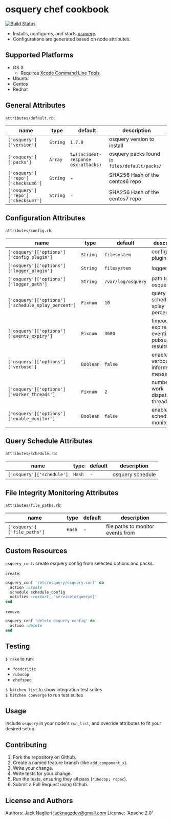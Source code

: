 osquery chef cookbook
====================
[![Build Status](https://travis-ci.org/jacknagz/osquery-cookbook.svg?branch=master)](https://travis-ci.org/jacknagz/osquery-cookbook)

* Installs, configures, and starts [osquery](https://osquery.io/).
* Configurations are generated based on node attributes.

Supported Platforms
------------
* OS X
  * Requires [Xcode Command Line Tools](https://itunes.apple.com/us/app/xcode/id497799835?mt=12)
* Ubuntu
* Centos
* Redhat

General Attributes
----------
`attributes/default.rb`:

| name   | type | default | description |
|--------|------|---------|-------------|
| `['osquery']['version']` | `String` | `1.7.0` | osquery version to install |
| `['osquery']['packs']` | `Array` | `%w(incident-response osx-attacks)` | osquery packs found in `files/default/packs/` |
| `['osquery']['repo']['checksum6']` | `String` | - | SHA256 Hash of the centos6 repo |
| `['osquery']['repo']['checksum7']` | `String` | - | SHA256 Hash of the centos7 repo |

Configuration Attributes
----------
`attributes/config.rb`:

| name   | type | default | description |
|--------|------|---------|-------------|
| `['osquery']['options']['config_plugin']` | `String` | `filesystem` | configuration plugin |
| `['osquery']['options']['logger_plugin']` | `String` | `filesystem` | logger plugin |
| `['osquery']['options']['logger_path']` | `String` | `/var/log/osquery` | path to store osquery logs |
| `['osquery']['options']['schedule_splay_percent']` | `Fixnum` | `10` | query schedule splay percentage |
| `['osquery']['options']['events_expiry']` | `Fixnum` | `3600` | timeout to expire eventing pubsub results |
| `['osquery']['options']['verbose']` | `Boolean` | `false` | enable verbose informational messages |
| `['osquery']['options']['worker_threads']` | `Fixnum` | `2` | number of work dispatch threads |
| `['osquery']['options']['enable_monitor']` | `Boolean` | `false` | enable schedule monitor |

Query Schedule Attributes
----------
`attributes/schedule.rb`:

| name   | type | default | description |
|--------|------|---------|-------------|
| `['osquery']['schedule']` | `Hash` | - | osquery schedule |

File Integrity Monitoring Attributes
----------
`attributes/file_paths.rb`:

| name   | type | default | description |
|--------|------|---------|-------------|
| `['osquery']['file_paths']` | `Hash` | - | file paths to monitor events from |

Custom Resources
----------------
`osquery_conf`: create osquery config from selected options and packs.

`create`:

```ruby
osquery_conf '/etc/osquery/osquery.conf' do
  action :create
  schedule schedule_config
  notifies :restart, 'service[osqueryd]'
end
```

`remove`:

```ruby
osquery_conf 'delete osquery config' do
  action :delete
end
```

Testing
-----
`$ rake` to run:
* `foodcritic`
* `rubocop`
* `chefspec`.

`$ kitchen list` to show integration test suites <br />
`$ kitchen converge` to run test suites

Usage
-----
Include `osquery` in your node's `run_list`, and override attributes to fit your desired setup.

Contributing
------------
1. Fork the repository on Github.
2. Create a named feature branch (like `add_component_x`).
3. Write your change.
4. Write tests for your change.
5. Run the tests, ensuring they all pass (`rubocop; rspec`).
6. Submit a Pull Request using Github.

License and Authors
-------------------
Authors: Jack Naglieri <jacknagzdev@gmail.com>
License: 'Apache 2.0'
